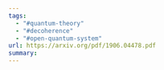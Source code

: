 ```yaml
---
tags:
  - "#quantum-theory"
  - "#decoherence"
  - "#open-quantum-system"
url: https://arxiv.org/pdf/1906.04478.pdf
summary:
---
```

